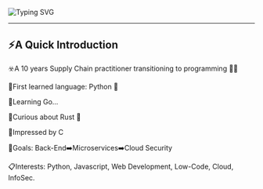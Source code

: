 ![Typing SVG](https://readme-typing-svg.demolab.com/?lines=Hello+folks!+Let's+link+up+🔗... )

---
⚡A Quick Introduction
---
☣️A 10 years Supply Chain practitioner transitioning to programming 💪🏼

🔸First learned language: Python 🐍
  
🔸Learning Go...
  
🔸Curious about Rust 🦀
  
🔸Impressed by C
  
  
🎯Goals: Back-End➡️Microservices➡️Cloud Security

📋Interests: Python, Javascript, Web Development, Low-Code, Cloud, InfoSec.
